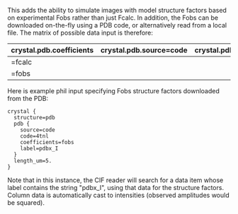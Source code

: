 This adds the ability to simulate images with model structure factors based on experimental Fobs
rather than just Fcalc.  In addition, the Fobs can be downloaded on-the-fly using a PDB code, or
alternatively read from a local file. The matrix of possible data input is therefore: 

| crystal.pdb.coefficients  | crystal.pdb.source=code | crystal.pdb.source=file |
|---------------------------|-------------------------|-------------------------|
| =fcalc                    |                         |                         |
| =fobs                     |                         |                         |

Here is example phil input specifying Fobs structure factors downloaded from the PDB:
```
crystal {
  structure=pdb
  pdb {
    source=code
    code=4tnl
    coefficients=fobs
    label=pdbx_I
  }
  length_um=5.
}
```
Note that in this instance, the CIF reader will search for a data item whose label contains
the string "pdbx_I", using that data for the structure factors.  Column data is automatically 
cast to intensities (observed amplitudes would be squared).
